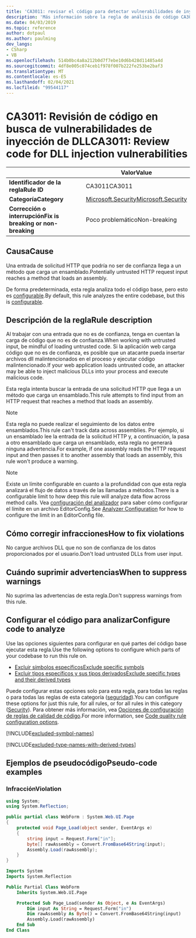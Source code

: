 ```yaml
---
title: 'CA3011: revisar el código para detectar vulnerabilidades de inyección de DLL (análisis de código)'
description: 'Más información sobre la regla de análisis de código CA3011: revisar el código de vulnerabilidades de inyección de DLL'
ms.date: 04/03/2019
ms.topic: reference
author: dotpaul
ms.author: paulming
dev_langs:
- CSharp
- VB
ms.openlocfilehash: 514b0bc4a8a212b0d7f7ebe10d6b428d11485a4d
ms.sourcegitcommit: 4df8e005c074ceb1f978f007b222fe253be2baf3
ms.translationtype: MT
ms.contentlocale: es-ES
ms.lasthandoff: 02/04/2021
ms.locfileid: "99544117"
---
```

# <a name="ca3011-review-code-for-dll-injection-vulnerabilities"></a><span data-ttu-id="23480-103">CA3011: Revisión de código en busca de vulnerabilidades de inyección de DLL</span><span class="sxs-lookup"><span data-stu-id="23480-103">CA3011: Review code for DLL injection vulnerabilities</span></span>

| | <span data-ttu-id="23480-104">Valor</span><span class="sxs-lookup"><span data-stu-id="23480-104">Value</span></span> |
|-|-|
| <span data-ttu-id="23480-105">**Identificador de la regla**</span><span class="sxs-lookup"><span data-stu-id="23480-105">**Rule ID**</span></span> |<span data-ttu-id="23480-106">CA3011</span><span class="sxs-lookup"><span data-stu-id="23480-106">CA3011</span></span>|
| <span data-ttu-id="23480-107">**Categoría**</span><span class="sxs-lookup"><span data-stu-id="23480-107">**Category**</span></span> |[<span data-ttu-id="23480-108">Microsoft.Security</span><span class="sxs-lookup"><span data-stu-id="23480-108">Microsoft.Security</span></span>](security-warnings.md)|
| <span data-ttu-id="23480-109">**Corrección o interrupción**</span><span class="sxs-lookup"><span data-stu-id="23480-109">**Fix is breaking or non-breaking**</span></span> |<span data-ttu-id="23480-110">Poco problemático</span><span class="sxs-lookup"><span data-stu-id="23480-110">Non-breaking</span></span>|

## <a name="cause"></a><span data-ttu-id="23480-111">Causa</span><span class="sxs-lookup"><span data-stu-id="23480-111">Cause</span></span>

<span data-ttu-id="23480-112">Una entrada de solicitud HTTP que podría no ser de confianza llega a un método que carga un ensamblado.</span><span class="sxs-lookup"><span data-stu-id="23480-112">Potentially untrusted HTTP request input reaches a method that loads an assembly.</span></span>

<span data-ttu-id="23480-113">De forma predeterminada, esta regla analiza todo el código base, pero esto es [configurable](#configure-code-to-analyze).</span><span class="sxs-lookup"><span data-stu-id="23480-113">By default, this rule analyzes the entire codebase, but this is [configurable](#configure-code-to-analyze).</span></span>

## <a name="rule-description"></a><span data-ttu-id="23480-114">Descripción de la regla</span><span class="sxs-lookup"><span data-stu-id="23480-114">Rule description</span></span>

<span data-ttu-id="23480-115">Al trabajar con una entrada que no es de confianza, tenga en cuentan la carga de código que no es de confianza.</span><span class="sxs-lookup"><span data-stu-id="23480-115">When working with untrusted input, be mindful of loading untrusted code.</span></span> <span data-ttu-id="23480-116">Si la aplicación web carga código que no es de confianza, es posible que un atacante pueda insertar archivos dll malintencionados en el proceso y ejecutar código malintencionado.</span><span class="sxs-lookup"><span data-stu-id="23480-116">If your web application loads untrusted code, an attacker may be able to inject malicious DLLs into your process and execute malicious code.</span></span>

<span data-ttu-id="23480-117">Esta regla intenta buscar la entrada de una solicitud HTTP que llega a un método que carga un ensamblado.</span><span class="sxs-lookup"><span data-stu-id="23480-117">This rule attempts to find input from an HTTP request that reaches a method that loads an assembly.</span></span>

> [!NOTE]
> <span data-ttu-id="23480-118">Esta regla no puede realizar el seguimiento de los datos entre ensamblados.</span><span class="sxs-lookup"><span data-stu-id="23480-118">This rule can't track data across assemblies.</span></span> <span data-ttu-id="23480-119">Por ejemplo, si un ensamblado lee la entrada de la solicitud HTTP y, a continuación, la pasa a otro ensamblado que carga un ensamblado, esta regla no generará ninguna advertencia.</span><span class="sxs-lookup"><span data-stu-id="23480-119">For example, if one assembly reads the HTTP request input and then passes it to another assembly that loads an assembly, this rule won't produce a warning.</span></span>

> [!NOTE]
> <span data-ttu-id="23480-120">Existe un límite configurable en cuanto a la profundidad con que esta regla analizará el flujo de datos a través de las llamadas a métodos.</span><span class="sxs-lookup"><span data-stu-id="23480-120">There is a configurable limit to how deep this rule will analyze data flow across method calls.</span></span> <span data-ttu-id="23480-121">Vea [configuración del analizador](https://github.com/dotnet/roslyn-analyzers/blob/master/docs/Analyzer%20Configuration.md#dataflow-analysis) para saber cómo configurar el límite en un archivo EditorConfig.</span><span class="sxs-lookup"><span data-stu-id="23480-121">See [Analyzer Configuration](https://github.com/dotnet/roslyn-analyzers/blob/master/docs/Analyzer%20Configuration.md#dataflow-analysis) for how to configure the limit in an EditorConfig file.</span></span>

## <a name="how-to-fix-violations"></a><span data-ttu-id="23480-122">Cómo corregir infracciones</span><span class="sxs-lookup"><span data-stu-id="23480-122">How to fix violations</span></span>

<span data-ttu-id="23480-123">No cargue archivos DLL que no son de confianza de los datos proporcionados por el usuario.</span><span class="sxs-lookup"><span data-stu-id="23480-123">Don't load untrusted DLLs from user input.</span></span>

## <a name="when-to-suppress-warnings"></a><span data-ttu-id="23480-124">Cuándo suprimir advertencias</span><span class="sxs-lookup"><span data-stu-id="23480-124">When to suppress warnings</span></span>

<span data-ttu-id="23480-125">No suprima las advertencias de esta regla.</span><span class="sxs-lookup"><span data-stu-id="23480-125">Don't suppress warnings from this rule.</span></span>

## <a name="configure-code-to-analyze"></a><span data-ttu-id="23480-126">Configurar el código para analizar</span><span class="sxs-lookup"><span data-stu-id="23480-126">Configure code to analyze</span></span>

<span data-ttu-id="23480-127">Use las opciones siguientes para configurar en qué partes del código base ejecutar esta regla.</span><span class="sxs-lookup"><span data-stu-id="23480-127">Use the following options to configure which parts of your codebase to run this rule on.</span></span>

- [<span data-ttu-id="23480-128">Excluir símbolos específicos</span><span class="sxs-lookup"><span data-stu-id="23480-128">Exclude specific symbols</span></span>](#exclude-specific-symbols)
- [<span data-ttu-id="23480-129">Excluir tipos específicos y sus tipos derivados</span><span class="sxs-lookup"><span data-stu-id="23480-129">Exclude specific types and their derived types</span></span>](#exclude-specific-types-and-their-derived-types)

<span data-ttu-id="23480-130">Puede configurar estas opciones solo para esta regla, para todas las reglas o para todas las reglas de esta categoría ([seguridad](security-warnings.md)).</span><span class="sxs-lookup"><span data-stu-id="23480-130">You can configure these options for just this rule, for all rules, or for all rules in this category ([Security](security-warnings.md)).</span></span> <span data-ttu-id="23480-131">Para obtener más información, vea [Opciones de configuración de reglas de calidad de código](../code-quality-rule-options.md).</span><span class="sxs-lookup"><span data-stu-id="23480-131">For more information, see [Code quality rule configuration options](../code-quality-rule-options.md).</span></span>

[!INCLUDE[excluded-symbol-names](~/includes/code-analysis/excluded-symbol-names.md)]

[!INCLUDE[excluded-type-names-with-derived-types](~/includes/code-analysis/excluded-type-names-with-derived-types.md)]

## <a name="pseudo-code-examples"></a><span data-ttu-id="23480-132">Ejemplos de pseudocódigo</span><span class="sxs-lookup"><span data-stu-id="23480-132">Pseudo-code examples</span></span>

### <a name="violation"></a><span data-ttu-id="23480-133">Infracción</span><span class="sxs-lookup"><span data-stu-id="23480-133">Violation</span></span>

```csharp
using System;
using System.Reflection;

public partial class WebForm : System.Web.UI.Page
{
    protected void Page_Load(object sender, EventArgs e)
    {
        string input = Request.Form["in"];
        byte[] rawAssembly = Convert.FromBase64String(input);
        Assembly.Load(rawAssembly);
    }
}
```

```vb
Imports System
Imports System.Reflection

Public Partial Class WebForm
    Inherits System.Web.UI.Page

    Protected Sub Page_Load(sender As Object, e As EventArgs)
        Dim input As String = Request.Form("in")
        Dim rawAssembly As Byte() = Convert.FromBase64String(input)
        Assembly.Load(rawAssembly)
    End Sub
End Class
```
